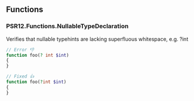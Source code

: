 ## Functions

### PSR12.Functions.NullableTypeDeclaration

Verifies that nullable typehints are lacking superfluous whitespace, e.g. ?int

```php
// Error 👎
function foo(? int $int)
{
}

// Fixed 👍
function foo(?int $int)
{
}
```
